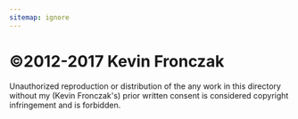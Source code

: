 ```yaml
---
sitemap: ignore
---
```


# ©2012-2017 Kevin Fronczak

Unauthorized reproduction or distribution of the any work in this directory without my (Kevin Fronczak's) prior written consent is considered copyright infringement and is forbidden.
